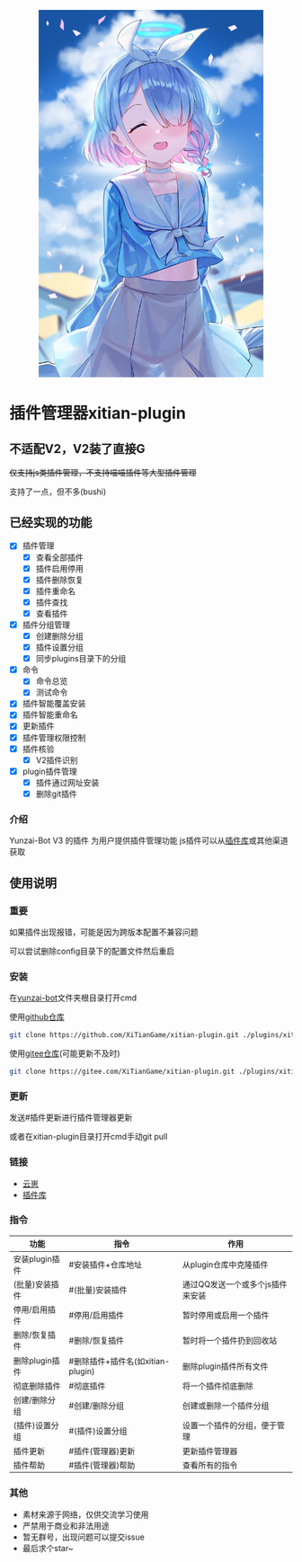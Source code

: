 <p align="center">
  <a href="https://github.com/XiTianGame/xitian-plugin">
    <img width="400" src="resources/img/head.jpg">
  </a>
</p>

# 插件管理器xitian-plugin

## 不适配V2，V2装了直接G

~~仅支持js类插件管理，不支持喵喵插件等大型插件管理~~

支持了一点，但不多(bushi)

## 已经实现的功能

- [x] 插件管理
    - [x] 查看全部插件
    - [x] 插件启用停用
    - [x] 插件删除恢复
    - [x] 插件重命名
    - [x] 插件查找
    - [x] 查看插件
- [x] 插件分组管理
    - [x] 创建删除分组
    - [x] 插件设置分组
    - [x] 同步plugins目录下的分组
- [x] 命令
    - [x] 命令总览
    - [x] 测试命令
- [x] 插件智能覆盖安装
- [x] 插件智能重命名
- [x] 更新插件
- [x] 插件管理权限控制
- [x] 插件核验
    - [x] V2插件识别
- [x] plugin插件管理
    - [x] 插件通过网址安装
    - [x] 删除git插件

### 介绍
Yunzai-Bot V3 的插件
为用户提供插件管理功能
js插件可以从[插件库](https://gitee.com/Hikari666/Yunzai-Bot-plugins-index)或其他渠道获取

## 使用说明

### 重要

如果插件出现报错，可能是因为跨版本配置不兼容问题

可以尝试删除config目录下的配置文件然后重启

### 安装

在[yunzai-bot](https://gitee.com/Le-niao/Yunzai-Bot)文件夹根目录打开cmd

使用[github仓库](https://github.com/XiTianGame/xitian-plugin)
```bash
git clone https://github.com/XiTianGame/xitian-plugin.git ./plugins/xitian-plugin/
```

使用[gitee仓库](https://gitee.com/XiTianGame/xitian-plugin)(可能更新不及时)
```bash
git clone https://gitee.com/XiTianGame/xitian-plugin.git ./plugins/xitian-plugin/
```


### 更新

发送#插件更新进行插件管理器更新

或者在xitian-plugin目录打开cmd手动git pull

### 链接

- [云崽](https://gitee.com/Le-niao/Yunzai-Bot)
- [插件库](https://gitee.com/Hikari666/Yunzai-Bot-plugins-index)

### 指令

| 功能 | 指令 | 作用 |
|----|----|----|
| 安装plugin插件 | #安装插件+仓库地址 | 从plugin仓库中克隆插件 |
| (批量)安装插件 | #(批量)安装插件 | 通过QQ发送一个或多个js插件来安装 |
| 停用/启用插件 | #停用/启用插件 | 暂时停用或启用一个插件 |
| 删除/恢复插件 | #删除/恢复插件 | 暂时将一个插件扔到回收站 |
| 删除plugin插件 | #删除插件+插件名(如xitian-plugin) | 删除plugin插件所有文件 |
| 彻底删除插件 | #彻底插件 | 将一个插件彻底删除 |
| 创建/删除分组 | #创建/删除分组 | 创建或删除一个插件分组 |
| (插件)设置分组 | #(插件)设置分组 | 设置一个插件的分组，便于管理 |
| 插件更新 | #插件(管理器)更新 | 更新插件管理器 |
| 插件帮助 | #插件(管理器)帮助 | 查看所有的指令 |

### 其他

- 素材来源于网络，仅供交流学习使用
- 严禁用于商业和非法用途
- 暂无群号，出现问题可以提交issue
- 最后求个star~